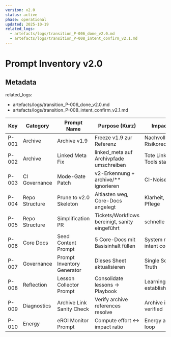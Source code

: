 ```yaml
---
version: v2.0
status: active
phase: operational
updated: 2025-10-19
related_logs:
  - artefacts/logs/transition_P-006_done_v2.0.md
  - artefacts/logs/transition_P-008_intent_confirm_v2.1.md
---
```


# Prompt Inventory v2.0

## Metadata
related_logs:
  - artefacts/logs/transition_P-006_done_v2.0.md
  - artefacts/logs/transition_P-008_intent_confirm_v2.1.md

| Key   | Category       | Prompt Name                | Purpose (Kurz)                               | Impact (Wert)                        | Trigger            | Output                         | Status    | Owner   |
|-------|----------------|----------------------------|----------------------------------------------|--------------------------------------|--------------------|--------------------------------|-----------|---------|
| P-001 | Archive        | Archive v1.9              | Freeze v1.9 zur Referenz                     | Nachvollziehbarkeit, Risikoreduktion | Manual             | archive/v1.9/**                | ✅ done   | Stephan |
| P-002 | Archive        | Linked Meta Fix           | linked_meta auf Archivpfade umschreiben      | Tote Links entfernt, Tools stabil    | Manual             | fix_report.json                | ✅ done   | Stephan |
| P-003 | CI Governance  | Mode-Gate Patch           | v2-Erkennung + archive/** ignorieren         | CI-Noise eliminiert                  | Manual             | grüne CI-Basis                 | ✅ done   | Stephan |
| P-004 | Repo Structure | Prune to v2.0 Skeleton    | Altlasten weg, Core-Docs angelegt            | Klarheit, geringe Pflege             | Manual             | v2.0-Skeleton                  | ✅ done   | Stephan |
| P-005 | Repo Structure | Simplification PR         | Tickets/Workflows bereinigt, sanity eingeführt | schnelle Wartung                    | Manual             | leichtes Repo + sanity.yml     | ✅ done   | Stephan |
| P-006 | Core Docs      | Seed Content Prompt       | 5 Core-Docs mit Basisinhalt füllen           | System ready for intent confirmation | Nach P-005         | 5 Core-Docs populated (intent_state=draft) | ✅ done   | Stephan |
| P-007 | Governance     | Prompt Inventory Generator| Dieses Sheet aktualisieren                   | Single Source of Truth               | Manual/Scheduled   | aktualisiertes Inventory       | ✅ active | System  |
| P-008 | Reflection     | Lesson Collector Prompt   | Consolidate lessons → Playbook               | Learning Loop established      | After intent confirm | Intent confirmed, Bootstrap archived, phase=operational | ✅ done   | System  |
| P-009 | Diagnostics    | Archive Link Sanity Check | Verify archive references resolve            | Archive integrity verified     | Manual/CI          | diagnostics/report.json        | 🔜 planned | System  |
| P-010 | Energy         | eROI Monitor Prompt       | Compute effort ↔ impact ratio                | Energy awareness loop          | Weekly/Manual      | artefacts/eROI_log.csv         | 🔜 planned | Stephan |
